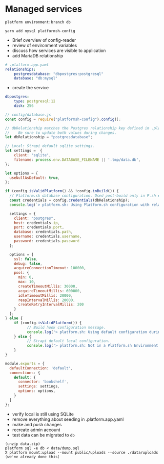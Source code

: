 # Managed services

```bash
platform environment:branch db
```

```
yarn add mysql platformsh-config
```

- Brief overview of config-reader
- review of environment variables
- discuss how services are visible to application
- add MariaDB relationship

```yaml
# .platform.app.yaml
relationships:
    postgresdatabase: "dbpostgres:postgresql"
    database: "db:mysql"
```

- create the service

```yaml
dbpostgres:
    type: postgresql:12
    disk: 256
```

```js
// config/database.js
const config = require("platformsh-config").config();

// dbRelationship matches the Postgres relationship key defined in .platform.app.yaml. 
//    Be sure to update both values during changes.
let dbRelationship = "postgresdatabase";

// Local: Strapi default sqlite settings.
let settings =  {
    client: 'sqlite',
    filename: process.env.DATABASE_FILENAME || '.tmp/data.db',
};

let options = {
  useNullAsDefault: true,
};

if (config.isValidPlatform() && !config.inBuild()) {
  // Platform.sh database configuration. Used post-build only in P.sh environments.
  const credentials = config.credentials(dbRelationship);
  console.log(`> platform.sh: Using Platform.sh configuration with relationship ${dbRelationship}.`);

  settings = {
    client: "postgres",
    host: credentials.ip,
    port: credentials.port,
    database: credentials.path,
    username: credentials.username,
    password: credentials.password
  };

  options = {
    ssl: false,
    debug: false,
    acquireConnectionTimeout: 100000,
    pool: {
      min: 0,
      max: 10,
      createTimeoutMillis: 30000,
      acquireTimeoutMillis: 600000,
      idleTimeoutMillis: 20000,
      reapIntervalMillis: 20000,
      createRetryIntervalMillis: 200
    }
  };
} else {
    if (config.isValidPlatform()) {
          // Build hook configuration message.
          console.log('> platform.sh: Using default configuration during Platform.sh build hook until relationships are available.');
    } else {
          // Strapi default local configuration.
          console.log('> platform.sh: Not in a Platform.sh Environment. Using default local sqlite configuration.');
    }
}

module.exports = {
  defaultConnection: 'default',
  connections: {
    default: {
      connector: 'bookshelf',
      settings: settings,
      options: options,
    }
  }
};
```

- verify local is still using SQLite
- remove everything about seeding in .platform.app.yaml
- make and push changes
- recreate admin account
- test data can be migrated to `db`

```
(unzip data.zip)
platform sql -e db < data/dump.sql
X platform mount:upload --mount public/uploads --source ./data/uploads (we've already done this)
```

